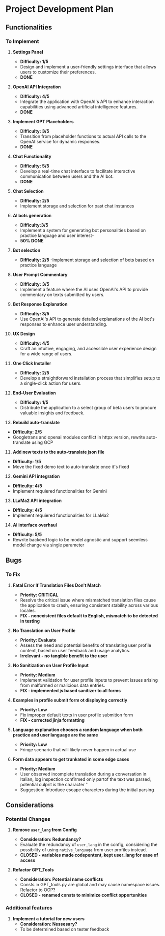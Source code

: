 # Project Development Plan

## Functionalities

### To Implement

1. **Settings Panel**
   - **Difficulty: 1/5**
   - Design and implement a user-friendly settings interface that allows users to customize their preferences.
   - **DONE**

2. **OpenAI API Integration**
   - **Difficulty: 4/5**
   - Integrate the application with OpenAI's API to enhance interaction capabilities using advanced artificial intelligence features.
   - **DONE**


3. **Implement GPT Placeholders**
   - **Difficulty: 3/5**
   - Transition from placeholder functions to actual API calls to the OpenAI service for dynamic responses.
   - **DONE**

4. **Chat Functionality**
   - **Difficulty: 5/5**
   - Develop a real-time chat interface to facilitate interactive communication between users and the AI bot.
   - **DONE**

5. **Chat Selection**
   - **Difficulty: 2/5**
   - Implement storage and selection for past chat instances

6. **AI bots generation**
   - **Difficulty:3/5**
   - Implement a system for generating bot personalities based on practice language and user interest-
   - **50% DONE**

6. **Bot selection**
   - **Difficulty: 2/5**
   -Implement storage and selection of bots based on practice language

5. **User Prompt Commentary**
   - **Difficulty: 3/5**
   - Implement a feature where the AI uses OpenAI's API to provide commentary on texts submitted by users.

6. **Bot Response Explanation**
   - **Difficulty: 3/5**
   - Use OpenAI's API to generate detailed explanations of the AI bot's responses to enhance user understanding.

7. **UX Design**
   - **Difficulty: 4/5**
   - Craft an intuitive, engaging, and accessible user experience design for a wide range of users.

8. **One Click Installer**
   - **Difficulty: 2/5**
   - Develop a straightforward installation process that simplifies setup to a single-click action for users.

9. **End-User Evaluation**
   - **Difficulty: 1/5**
   - Distribute the application to a select group of beta users to procure valuable insights and feedback.

10. **Rebuild auto-translate**
   - **Difficulty: 2/5**
   - Googletrans and openai modules conflict in httpx version, rewrite auto-translate using GCP 

11. **Add new texts to the auto-translate json file**
   - **Difficulty: 1/5**
   - Move the fixed demo text to auto-translate once it's fixed

12. **Gemini API integration**
   - **Difficulty: 4/5**
   - Implement requiered functionalities for Gemini


13. **LLaMa2 API integration**
   - **Difficulty: 4/5**
   - Implement requiered functionalities for LLaMa2


14. **AI interface overhaul**
   - **Difficulty: 5/5**
   - Rewrite backend logic to be model agnostic and support seemless model change via single parameter

## Bugs

### To Fix

1. **Fatal Error If Translation Files Don't Match**
   - **Priority: CRITICAL**
   - Resolve the critical issue where mismatched translation files cause the application to crash, ensuring consistent stability across various locales.
   - **FIX - nonexistent files default to English, mismatch to be detected in testing**

2. **No Translation on User Profile**
   - **Priority: Evaluate**
   - Assess the need and potential benefits of translating user profile content, based on user feedback and usage analytics.
   - **Irrelevant - no tangible benefit to the user**

3. **No Sanitization on User Profile Input**
   - **Priority: Medium**
   - Implement validation for user profile inputs to prevent issues arising from malformed or malicious data entries.
   - **FIX - implemented js based sanitizer to all forms**

4. **Examples in profile submit form ot displaying correctly**
   - **Priority: Low**
   - Fix improper default texts in user profile submition form
   - **FIX - corrected jinja formatting**

5. **Language explanation chooses a random language when both practice and user language are the same**
   - **Priority: Low**
   - Fringe scenario that will likely never happen in actual use

6. **Form data appears to get trunkated in some edge cases**
   - **Priority: Medium**
   - User observed incomplete translation during a conversation in Italian, log inspection confirmed only partof the text was parsed, potential culprit is the character "
   - Suggestion: Introduce escape characters during the initial parsing

## Considerations

### Potential Changes

1. **Remove `user_lang` from Config**
   - **Consideration: Redundancy?**
   - Evaluate the redundancy of `user_lang` in the config, considering the possibility of using `native_language` from user profiles instead.
   - **CLOSED - variables made codepentent, kept user_lang for ease of access**

2. **Refactor GPT_Tools**
   - **Consideration: Potential name conflicts**
   - Consts in GPT_tools.py are global and may cause namespace issues. Refactor to OOP?
   - **CLOSED - renamed consts to minimize conflict opportunities**
   
### Additional features

1. **Implement a tutorial for new users**
	- **Consideration: Nessesary?**
	- To be determined based on tester feedback